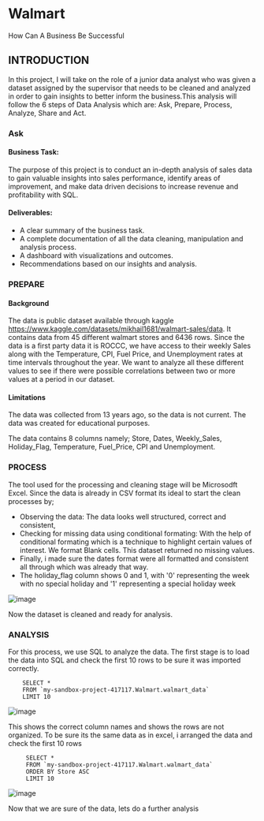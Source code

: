 # Walmart
How Can A Business Be Successful

## INTRODUCTION
In this project, I will take on the role of a junior data analyst who was given a dataset assigned by the supervisor that needs to be 
 cleaned and analyzed in order to gain insights to  better inform the business.This analysis will follow the 6 steps of Data Analysis 
 which are: Ask, Prepare, Process, Analyze, Share and Act.

### Ask
#### Business Task:
The purpose of this project is to conduct an in-depth analysis of sales data to gain valuable insights into sales performance, identify 
 areas of improvement, and make data driven decisions to increase revenue and profitability with SQL.

#### Deliverables:
+ A clear summary of the business task.
+ A complete documentation of all the data cleaning, manipulation and analysis process.
+ A dashboard with visualizations  and outcomes.
+ Recommendations based on our insights and analysis.

### PREPARE
#### Background
The data is public dataset available through kaggle https://www.kaggle.com/datasets/mikhail1681/walmart-sales/data. It contains data 
 from 45 different walmart stores and 6436 rows. Since the data is a first party data it is ROCCC, we have access to their weekly Sales 
 along with  the Temperature, CPI, Fuel Price, and Unemployment rates at time intervals  throughout the year. We want to analyze all 
 these different values to see if there were possible correlations between two or more values at a period in our dataset. 

 #### Limitations
 The data was collected from 13 years ago, so the data is not current. The data was created for educational purposes.

 The data contains 8 columns namely; Store, Dates, Weekly_Sales, Holiday_Flag, Temperature, Fuel_Price, CPI and Unemployment.

### PROCESS
The tool used for the processing and cleaning stage will be Microsodft Excel. Since the data is already in CSV format its ideal to 
 start the clean processes by;
 + Observing the data: The data looks well structured, correct and consistent, 
 + Checking for missing data using conditional formating: With the help of conditional formating which is a technique to highlight 
   certain values of interest. We format Blank cells. This dataset returned no missing values.
 + Finally, i made sure the dates format were all formatted and consistent all through which was already that way.
 + The holiday_flag column shows 0 and 1, with '0' representing the week with no special holiday and '1' representing a special holiday 
   week

![image](https://github.com/user-attachments/assets/8bcabf07-fb01-4034-9c09-8928e352453b)

Now the dataset is cleaned and ready for analysis.


### ANALYSIS
For this process, we use SQL to analyze the data. The first stage is to load the data into SQL and check the first 10 rows to be sure it was imported correctly.

        SELECT *
        FROM `my-sandbox-project-417117.Walmart.walmart_data` 
        LIMIT 10
 
 ![image](https://github.com/user-attachments/assets/95f7bbac-438a-4083-8818-2663170ed83c)

 This shows the correct column names and shows the rows are not organized. To be sure its the same data as in excel, i arranged the data and check the first 10 rows

         SELECT *
         FROM `my-sandbox-project-417117.Walmart.walmart_data`
         ORDER BY Store ASC
         LIMIT 10

  ![image](https://github.com/user-attachments/assets/ae8287dd-7917-483f-a6f8-ad39b8e118bc)

  Now that we are sure of the data, lets do a further analysis
      
